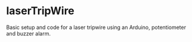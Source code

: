 # laserTripWire
Basic setup and code for a laser tripwire using an Arduino, potentiometer and buzzer alarm.

